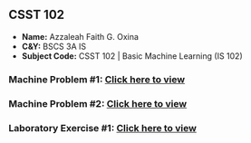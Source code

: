 ## **CSST 102**

- **Name:** Azzaleah Faith G. Oxina
- **C&Y:** BSCS 3A IS
- **Subject Code:** CSST 102 | Basic Machine Learning (IS 102)

### Machine Problem #1: [Click here to view](https://github.com/azzaleahfaith07/CSST-102/tree/main/Lab%20Activity%201%3A%20Overview%20of%20Machine%20Learning%20Applications)
### Machine Problem #2: [Click here to view](https://github.com/azzaleahfaith07/CSST-102/tree/main/3A-OXINA-MP2)
### Laboratory Exercise #1: [Click here to view](https://github.com/azzaleahfaith07/CSST-102/tree/main/3A-OXINA-EXER1)
